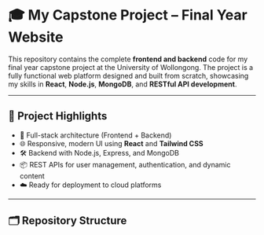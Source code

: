 # 🎓 My Capstone Project – Final Year Website

This repository contains the complete **frontend and backend** code for my final year capstone project at the University of Wollongong. The project is a fully functional web platform designed and built from scratch, showcasing my skills in **React**, **Node.js**, **MongoDB**, and **RESTful API development**.

---

## 🚀 Project Highlights

- 🔐 Full-stack architecture (Frontend + Backend)
- 🌐 Responsive, modern UI using **React** and **Tailwind CSS**
- 🛠️ Backend with Node.js, Express, and MongoDB
- 📦 REST APIs for user management, authentication, and dynamic content
- ☁️ Ready for deployment to cloud platforms

---

## 🗂️ Repository Structure


